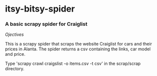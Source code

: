 # itsy-bitsy-spider
### **A basic scrapy spider for Craiglist**

*Ojectives*

This is a scrapy spider that scraps the website Craiglist for cars and their prices in Alanta.
The spider returns a csv containing the links, car model and price.

Type 'scrapy crawl craigslist -o items.csv -t csv' in the scrap/scrap directory. 
